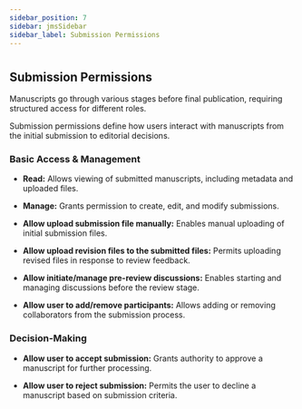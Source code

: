 ```yaml
---
sidebar_position: 7
sidebar: jmsSidebar
sidebar_label: Submission Permissions  
---
```

#

## Submission Permissions

Manuscripts go through various stages before final publication, requiring structured access for different roles.  

Submission permissions define how users interact with manuscripts from the initial submission to editorial decisions.

### Basic Access & Management

- **Read:** Allows viewing of submitted manuscripts, including metadata and uploaded files.

- **Manage:** Grants permission to create, edit, and modify submissions.

- **Allow upload submission file manually:** Enables manual uploading of initial submission files.

- **Allow upload revision files to the submitted files:** Permits uploading revised files in response to review feedback.

- **Allow initiate/manage pre-review discussions:** Enables starting and managing discussions before the review stage.

- **Allow user to add/remove participants:** Allows adding or removing collaborators from the submission process.

### Decision-Making

- **Allow user to accept submission:** Grants authority to approve a manuscript for further processing.

- **Allow user to reject submission:** Permits the user to decline a manuscript based on submission criteria.

